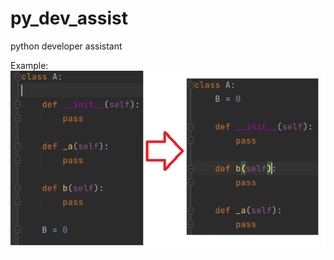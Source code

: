 # py_dev_assist
python developer assistant

Example:<br>
![alt text](code_transform_1.png "Code transform 1")
